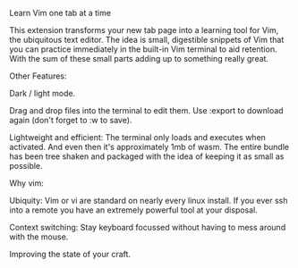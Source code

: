 
Learn Vim one tab at a time

This extension transforms your new tab page into a learning tool for Vim, the ubiquitous text editor. The idea is small, digestible snippets of Vim that you can practice immediately in the built-in Vim terminal to aid retention. With the sum of these small parts adding up to something really great.

Other Features:

Dark / light mode.

Drag and drop files into the terminal to edit them. Use :export to download again (don't forget to :w to save).

Lightweight and efficient: The terminal only loads and executes when activated. And even then it's approximately 1mb of wasm. The entire bundle has been tree shaken and packaged with the idea of keeping it as small as possible.

Why vim:

Ubiquity: Vim or vi are standard on nearly every linux install. If you ever ssh into a remote you have an extremely powerful tool at your disposal.

Context switching: Stay keyboard focussed without having to mess around with the mouse.

Improving the state of your craft.
